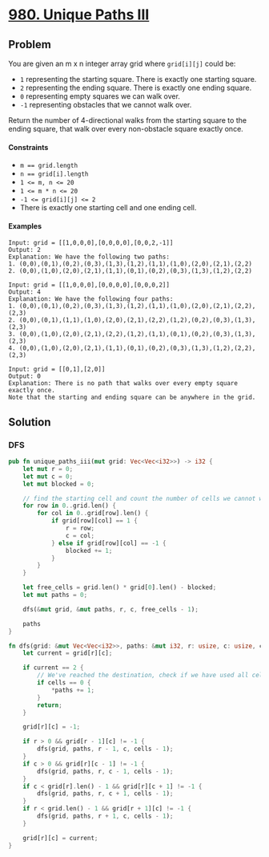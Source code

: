 # [980. Unique Paths III](https://leetcode.com/problems/unique-paths-iii/)

## Problem

You are given an m x n integer array grid where `grid[i][j]` could be:

* `1` representing the starting square. There is exactly one starting square.
* `2` representing the ending square. There is exactly one ending square.
* `0` representing empty squares we can walk over.
* `-1` representing obstacles that we cannot walk over.

Return the number of 4-directional walks from the starting square to the ending
square, that walk over every non-obstacle square exactly once.

#### Constraints

* `m == grid.length`
* `n == grid[i].length`
* `1 <= m, n <= 20`
* `1 <= m * n <= 20`
* `-1 <= grid[i][j] <= 2`
* There is exactly one starting cell and one ending cell.

#### Examples

```text
Input: grid = [[1,0,0,0],[0,0,0,0],[0,0,2,-1]]
Output: 2
Explanation: We have the following two paths: 
1. (0,0),(0,1),(0,2),(0,3),(1,3),(1,2),(1,1),(1,0),(2,0),(2,1),(2,2)
2. (0,0),(1,0),(2,0),(2,1),(1,1),(0,1),(0,2),(0,3),(1,3),(1,2),(2,2)
```

```text
Input: grid = [[1,0,0,0],[0,0,0,0],[0,0,0,2]]
Output: 4
Explanation: We have the following four paths: 
1. (0,0),(0,1),(0,2),(0,3),(1,3),(1,2),(1,1),(1,0),(2,0),(2,1),(2,2),(2,3)
2. (0,0),(0,1),(1,1),(1,0),(2,0),(2,1),(2,2),(1,2),(0,2),(0,3),(1,3),(2,3)
3. (0,0),(1,0),(2,0),(2,1),(2,2),(1,2),(1,1),(0,1),(0,2),(0,3),(1,3),(2,3)
4. (0,0),(1,0),(2,0),(2,1),(1,1),(0,1),(0,2),(0,3),(1,3),(1,2),(2,2),(2,3)
```

```text
Input: grid = [[0,1],[2,0]]
Output: 0
Explanation: There is no path that walks over every empty square exactly once.
Note that the starting and ending square can be anywhere in the grid.
```

## Solution

### DFS

```rust
pub fn unique_paths_iii(mut grid: Vec<Vec<i32>>) -> i32 {
    let mut r = 0;
    let mut c = 0;
    let mut blocked = 0;

    // find the starting cell and count the number of cells we cannot walk over
    for row in 0..grid.len() {
        for col in 0..grid[row].len() {
            if grid[row][col] == 1 {
                r = row;
                c = col;
            } else if grid[row][col] == -1 {
                blocked += 1;
            }
        }
    }

    let free_cells = grid.len() * grid[0].len() - blocked;
    let mut paths = 0;

    dfs(&mut grid, &mut paths, r, c, free_cells - 1);

    paths
}

fn dfs(grid: &mut Vec<Vec<i32>>, paths: &mut i32, r: usize, c: usize, cells: usize) {
    let current = grid[r][c];

    if current == 2 {
        // We've reached the destination, check if we have used all cells
        if cells == 0 {
            *paths += 1;
        }
        return;
    }

    grid[r][c] = -1;

    if r > 0 && grid[r - 1][c] != -1 {
        dfs(grid, paths, r - 1, c, cells - 1);
    }
    if c > 0 && grid[r][c - 1] != -1 {
        dfs(grid, paths, r, c - 1, cells - 1);
    }
    if c < grid[r].len() - 1 && grid[r][c + 1] != -1 {
        dfs(grid, paths, r, c + 1, cells - 1);
    }
    if r < grid.len() - 1 && grid[r + 1][c] != -1 {
        dfs(grid, paths, r + 1, c, cells - 1);
    }

    grid[r][c] = current;
}
```